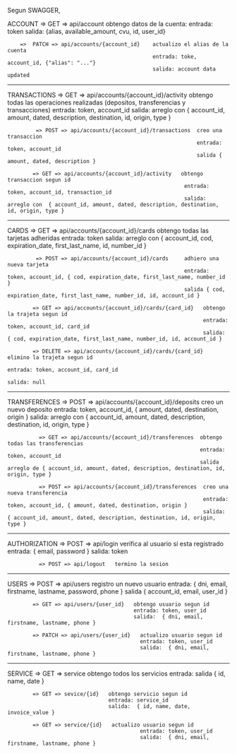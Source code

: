 
Segun SWAGGER, 

ACCOUNT =>  GET => api/account  obtengo datos de la cuenta:
                                entrada: token 
                                salida:  {alias, available_amount, cvu, id, user_id}

        =>  PATCH => api/accounts/{account_id}    actualizo el alias de la cuenta
                                                  entrada: toke, account_id, {"alias": "..."}
                                                  salida: account data updated

---------------------------------------------------------------------------------------------------------

TRANSACTIONS => GET => api/accounts/{account_id}/activity   obtengo todas las operaciones realizadas (depositos, transferencias
                                                            y transacciones)
                                                            entrada: token, account_id
                                                            salida: arreglo con  { account_id, amount, dated, description, destination, id, origin, type }

             => POST => api/accounts/{account_id}/transactions  creo una transaccion
                                                                entrada: token, account_id
                                                                salida { amount, dated, description }

            => GET => api/accounts/{account_id}/activity   obtengo transaccion segun id
                                                            entrada: token, account_id, transaction_id
                                                            salida: arreglo con  { account_id, amount, dated, description, destination, id, origin, type }

---------------------------------------------------------------------------------------------------------

CARDS       => GET => api/accounts/{account_id}/cards       obtengo todas las tarjetas adheridas
                                                            entrada: token
                                                            salida: arreglo con  { account_id, cod, expiration_date, first_last_name, id, number_id }

             => POST => api/accounts/{account_id}/cards     adhiero una nueva tarjeta
                                                            entrada: token, account_id, { cod, expiration_date, first_last_name, number_id }
                                                            salida { cod, expiration_date, first_last_name, number_id, id, account_id }

            => GET => api/accounts/{account_id}/cards/{card_id}   obtengo la trajeta segun id
                                                                  entrada: token, account_id, card_id
                                                                  salida:  { cod, expiration_date, first_last_name, number_id, id, account_id }

            => DELETE => api/accounts/{account_id}/cards/{card_id}   elimino la trajeta segun id
                                                                     entrada: token, account_id, card_id
                                                                     salida: null

---------------------------------------------------------------------------------------------------------

TRANSFERENCES => POST => api/accounts/{account_id}/deposits   creo un nuevo deposito
                                                              entrada: token, account_id, { amount, dated, destination, origin }
                                                              salida: arreglo con  { account_id, amount, dated, description, destination, id, origin, type }

              => GET => api/accounts/{account_id}/transferences  obtengo todas las transferencias
                                                                 entrada: token, account_id
                                                                 salida arreglo de { account_id, amount, dated, description, destination, id, origin, type }

              => POST => api/accounts/{account_id}/transferences  creo una nueva transferencia
                                                                  entrada: token, account_id, { amount, dated, destination, origin }
                                                                  salida: { account_id, amount, dated, description, destination, id, origin, type }

---------------------------------------------------------------------------------------------------------

AUTHORIZATION => POST => api/login    verifica al usuario si esta registrado
                                      entrada: { email, password }
                                      salida: token

              => POST => api/logout   termino la sesion

---------------------------------------------------------------------------------------------------------

USERS       => POST => api/users     registro un nuevo usuario
                                    entrada: { dni, email, firstname, lastname, password, phone }
                                    salida { account_id, email, user_id }

            => GET => api/users/{user_id}   obtengo usuario segun id
                                            entrada: token, user_id
                                            salida:  { dni, email, firstname, lastname, phone }

            => PATCH => api/users/{user_id}   actualizo usuario segun id
                                              entrada: token, user_id
                                              salida:  { dni, email, firstname, lastname, phone }

---------------------------------------------------------------------------------------------------------

SERVICE       => GET => service     obtengo todos los servicios
                                    entrada: 
                                    salida { id, name, date }

            => GET => sevice/{id}   obtengo servicio segun id
                                    entrada: service_id
                                    salida:  { id, name, date, invoice_value }

            => GET => service/{id}   actualizo usuario segun id
                                              entrada: token, user_id
                                              salida:  { dni, email, firstname, lastname, phone }
